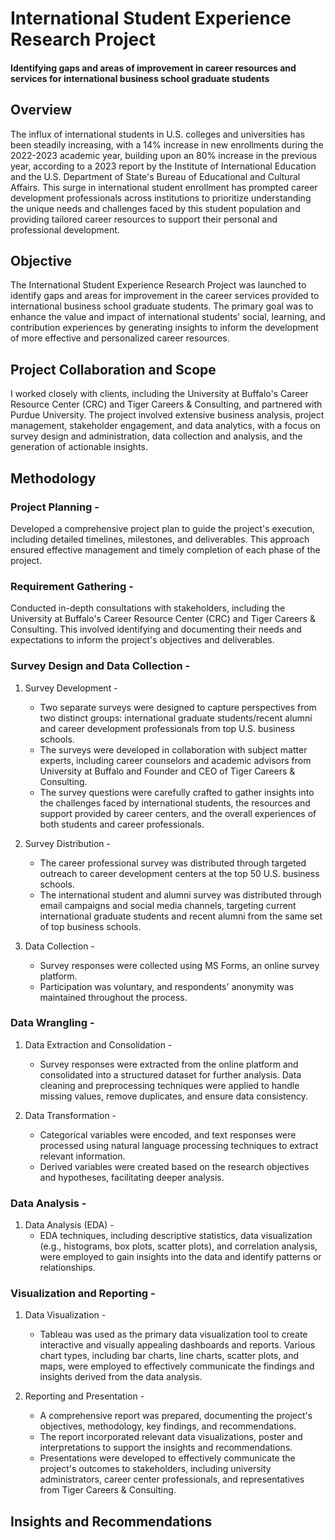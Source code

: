 # International Student Experience Research Project

#### Identifying gaps and areas of improvement in career resources and services for international business school graduate students


## Overview
The influx of international students in U.S. colleges and universities has been steadily increasing, with a 14% increase in new enrollments during the 2022-2023 academic year, building upon an 80% increase in the previous year, according to a 2023 report by the Institute of International Education and the U.S. Department of State's Bureau of Educational and Cultural Affairs. This surge in international student enrollment has prompted career development professionals across institutions to prioritize understanding the unique needs and challenges faced by this student population and providing tailored career resources to support their personal and professional development.


## Objective
The International Student Experience Research Project was launched to identify gaps and areas for improvement in the career services provided to international business school graduate students. The primary goal was to enhance the value and impact of international students' social, learning, and contribution experiences by generating insights to inform the development of more effective and personalized career resources.


## Project Collaboration and Scope
I worked closely with clients, including the University at Buffalo's Career Resource Center (CRC) and Tiger Careers & Consulting, and partnered with Purdue University. The project involved extensive business analysis, project management, stakeholder engagement, and data analytics, with a focus on survey design and administration, data collection and analysis, and the generation of actionable insights.


## Methodology

### **Project Planning -**
Developed a comprehensive project plan to guide the project's execution, including detailed timelines, milestones, and deliverables. This approach ensured effective management and timely completion of each phase of the project.

### **Requirement Gathering -**
Conducted in-depth consultations with stakeholders, including the University at Buffalo's Career Resource Center (CRC) and Tiger Careers & Consulting. This involved identifying and documenting their needs and expectations to inform the project's objectives and deliverables.

### **Survey Design and Data Collection -**

1. Survey Development -
    - Two separate surveys were designed to capture perspectives from two distinct groups: international graduate students/recent alumni and career development professionals from top U.S. business schools.
    - The surveys were developed in collaboration with subject matter experts, including career counselors and academic advisors from University at Buffalo and Founder and CEO of Tiger Careers & Consulting.
    - The survey questions were carefully crafted to gather insights into the challenges faced by international students, the resources and support provided by career centers, and the overall experiences of both students and career professionals.

2. Survey Distribution -
    - The career professional survey was distributed through targeted outreach to career development centers at the top 50 U.S. business schools.
    - The international student and alumni survey was distributed through email campaigns and social media channels, targeting current international graduate students and recent alumni from the same set of top business schools.

3. Data Collection -
    - Survey responses were collected using MS Forms, an online survey platform.
    - Participation was voluntary, and respondents' anonymity was maintained throughout the process.

### **Data Wrangling -**

1. Data Extraction and Consolidation -
    - Survey responses were extracted from the online platform and consolidated into a structured dataset for further analysis.
Data cleaning and preprocessing techniques were applied to handle missing values, remove duplicates, and ensure data consistency.

2. Data Transformation -
    - Categorical variables were encoded, and text responses were processed using natural language processing techniques to extract relevant information.
    - Derived variables were created based on the research objectives and hypotheses, facilitating deeper analysis.

### **Data Analysis -**

1. Data Analysis (EDA) -
    - EDA techniques, including descriptive statistics, data visualization (e.g., histograms, box plots, scatter plots), and correlation analysis, were employed to gain insights into the data and identify patterns or relationships.

### **Visualization and Reporting -**

1. Data Visualization -
    - Tableau was used as the primary data visualization tool to create interactive and visually appealing dashboards and reports.
Various chart types, including bar charts, line charts, scatter plots, and maps, were employed to effectively communicate the findings and insights derived from the data analysis.

2. Reporting and Presentation -
    - A comprehensive report was prepared, documenting the project's objectives, methodology, key findings, and recommendations.
    - The report incorporated relevant data visualizations, poster and interpretations to support the insights and recommendations.
    - Presentations were developed to effectively communicate the project's outcomes to stakeholders, including university administrators, career center professionals, and representatives from Tiger Careers & Consulting.


## Insights and Recommendations

